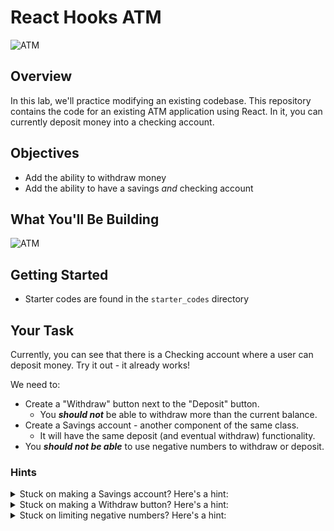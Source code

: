 # React Hooks ATM

![ATM](https://media4.giphy.com/media/9rwJNLBu8FMfixoIxL/giphy.gif)

## Overview
In this lab, we'll practice modifying an existing codebase. This repository contains the code for an existing ATM application using React. In it, you can currently deposit money into a checking account.

## Objectives
- Add the ability to withdraw money
- Add the ability to have a savings *and* checking account

## What You'll Be Building
![ATM](https://i.imgur.com/5qtwSzM.png)

## Getting Started
- Starter codes are found in the `starter_codes` directory

## Your Task
Currently, you can see that there is a Checking account where a user can deposit money. Try it out - it already works!

We need to:
- Create a "Withdraw" button next to the "Deposit" button.
  - You ***should not*** be able to withdraw more than the current balance.
- Create a Savings account - another component of the same class.
  - It will have the same deposit (and eventual withdraw) functionality.
- You ***should not be able*** to use negative numbers to withdraw or deposit.

### Hints
<details>
<summary>Stuck on making a Savings account? Here's a hint:</summary>
The <code>name</code> prop being passed into <code>Account</code> is "Checking" - perhaps you can just call the component again for "Savings"?   
</details>

<details>
<summary>Stuck on making a Withdraw button? Here's a hint:</summary>
Functionality to withdraw money is quite similar to functionality for depositing money, except with subtraction instead of addition.
</details>

<details>
<summary>Stuck on limiting negative numbers? Here's a hint:</summary>
When a function checks if the input is a number (with <code>isNaN</code>), an <code>||</code> condition could be added to be sure the input is not less than 0.
</details>
